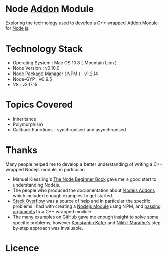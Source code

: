 Node [Addon](http://nodejs.org/api/addons.html) Module
====================

Exploring the technology used to develop a C++ wrapped [Addon](http://nodejs.org/api/addons.html) Module for [Node js](http://nodejs.org/).

Technology Stack
================
 
* Operating System : Mac OS 10.8 ( Mountain Lion )
* Node Version : v0.10.0 
* Node Package Manager ( NPM ) : v1.2.14 
* Node-GYP : v0.9.5
* V8 : v3.17.15
    

Topics Covered
==============

* Inheritance
* Polymorphism
* Callback Functions - synchronised and asynchronised


Thanks
======

Many people helped me to develop a better understanding of writing a C++ wrapped Nodejs module, in particular:

* Manuel Kiessling's [The Node Beginner Book](http://www.nodebeginner.org/) gave me a good start to understanding Nodejs.
* The people who produced the documentation about [Nodejs Addons](http://nodejs.org/api/addons.html) which included enough examples 
to get started.
* [Stack Overflow](http://stackoverflow.com/) was a source of help and in particular the specific 
problems I had with creating a
[Nodejs Module](http://stackoverflow.com/questions/15950345/npm-not-creating-node-modules-for-own-local-install-package) 
using NPM, and [passing arguments](http://stackoverflow.com/questions/16155235/passing-arguments-to-a-nodejs-module-using-a-c-wrapper) to 
a C++ wrapped module.
* The many examples on [GitHub](https://github.com/) gave me enough insight to solve some specific problems, however [Konstantin Käfer](https://github.com/kkaefer/node-cpp-modules.git) and [Nikhil Marathe's](https://github.com/nikhilm/jsfoo-pune-2012)
step-by-step approach was invaluable.      


Licence
=======


		    
    
    
 
 
 
 
 
 
 
    







    
    
    










